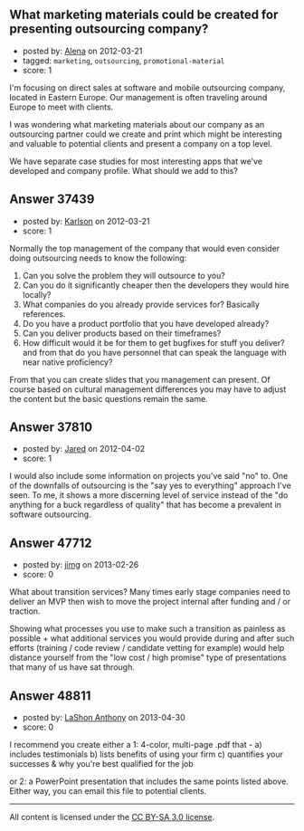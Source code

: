 ## What marketing materials could be created for presenting outsourcing company?

- posted by: [Alena](https://stackexchange.com/users/-1/17096-alena) on 2012-03-21
- tagged: `marketing`, `outsourcing`, `promotional-material`
- score: 1

I'm focusing on direct sales at software and mobile outsourcing company, located in Eastern Europe. Our management is often traveling around Europe to meet with clients.

I was wondering what marketing materials about our company as an outsourcing partner could we create and print which might be interesting and valuable to potential clients and present a company on a top level.

We have separate case studies for most interesting apps that we've developed and company profile. What should we add to this?


## Answer 37439

- posted by: [Karlson](https://stackexchange.com/users/-1/15252-karlson) on 2012-03-21
- score: 1

Normally the top management of the company that would even consider doing outsourcing needs to know the following:

 1. Can you solve the problem they will outsource to you?
 2. Can you do it significantly cheaper then the developers they would hire locally?
 3. What companies do you already provide services for?  Basically references.
 4. Do you have a product portfolio that you have developed already?
 5. Can you deliver products based on their timeframes?
 6. How difficult would it be for them to get bugfixes for stuff you deliver? and from that do you have personnel that can speak the language with near native proficiency?

From that you can create slides that you management can present.  Of course based on cultural management differences you may have to adjust the content but the basic questions remain the same.


## Answer 37810

- posted by: [Jared](https://stackexchange.com/users/-1/13910-jared) on 2012-04-02
- score: 1

I would also include some information on projects you've said "no" to. One of the downfalls of outsourcing is the "say yes to everything" approach I've seen. To me, it shows a more discerning level of service instead of the "do anything for a buck regardless of quality" that has become a prevalent in software outsourcing. 


## Answer 47712

- posted by: [jimg](https://stackexchange.com/users/-1/2380-jimg) on 2013-02-26
- score: 0

What about transition services? Many times early stage companies need to deliver an MVP then wish to move the project internal after funding and / or traction. 

Showing what processes you use to make such a transition as painless as possible + what additional services you would provide during and after such efforts (training / code review / candidate vetting for example) would help distance yourself from the "low cost / high promise" type of presentations that many of us have sat through.  




## Answer 48811

- posted by: [LaShon Anthony](https://stackexchange.com/users/-1/26052-lashon-anthony) on 2013-04-30
- score: 0

I recommend you create either a 
1: 4-color, multi-page .pdf that -
a) includes testimonials
b) lists benefits of using your firm
c) quantifies your successes & why you're best qualified for the job

or 2: a PowerPoint presentation that includes the same points listed above. Either way, you can email this file to potential clients.





---

All content is licensed under the [CC BY-SA 3.0 license](https://creativecommons.org/licenses/by-sa/3.0/).
